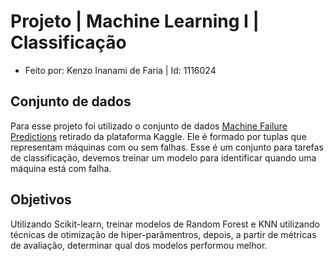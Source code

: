 # Projeto | Machine Learning I | Classificação

- Feito por: Kenzo Inanami de Faria | Id: 1116024

## Conjunto de dados

Para esse projeto foi utilizado o conjunto de dados [Machine Failure Predictions](https://www.kaggle.com/datasets/dineshmanikanta/machine-failure-predictions/data) retirado da plataforma Kaggle. Ele é formado por tuplas que representam máquinas com ou sem falhas.
Esse é um conjunto para tarefas de classificação, devemos treinar um modelo para identificar quando uma máquina está com falha.

## Objetivos

Utilizando Scikit-learn, treinar modelos de Random Forest e KNN utilizando técnicas de otimização de hiper-parâmentros, depois, a partir de métricas de avaliação, determinar qual dos modelos performou melhor.
